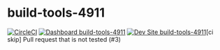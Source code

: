 # build-tools-4911

[![CircleCI](https://circleci.com/gh/pantheon-ci-bot/build-tools-4911.svg?style=shield)](https://circleci.com/gh/pantheon-ci-bot/build-tools-4911)
[![Dashboard build-tools-4911](https://img.shields.io/badge/dashboard-build_tools_4911-yellow.svg)](https://dashboard.pantheon.io/sites/d1d523e3-9e4c-4388-a8d0-404338dc7bc4#dev/code)
[![Dev Site build-tools-4911](https://img.shields.io/badge/site-build_tools_4911-blue.svg)](http://dev-build-tools-4911.pantheonsite.io/)[ci skip] Pull request that is not tested (#3)
